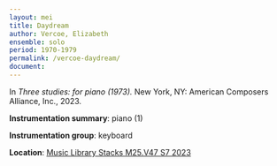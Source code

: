 ```yaml
---
layout: mei
title: Daydream
author: Vercoe, Elizabeth
ensemble: solo  
period: 1970-1979
permalink: /vercoe-daydream/
document: 
---
```

   
In *Three studies: for piano (1973).* New York, NY: American Composers Alliance, Inc., 2023.

**Instrumentation summary**: piano (1) 

**Instrumentation group**: keyboard

**Location**: <a href="https://tufts.primo.exlibrisgroup.com/permalink/01TUN_INST/1kc9gia/alma991019011678103851" target="_blank">Music Library Stacks M25.V47 S7 2023</a>